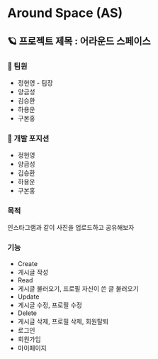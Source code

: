 # Around Space (AS)



## 🪐 프로젝트 제목 : 어라운드 스페이스



### 🤷 팀원
  * 정현영 - 팀장
  * 양금성
  * 김승환
  * 하용운
  * 구본홍


### 🐾 개발 포지션
  * 정현영
  * 양금성
  * 김승환
  * 하용운
  * 구본홍



### 목적 
  인스타그램과 같이 사진을 업로드하고 공유해보자



### 기능
  * Create
   * 게시글 작성 
  * Read
   * 게시글 불러오기, 프로필 자신이 쓴 글 불러오기 
  * Update
   * 게시글 수정, 프로필 수정
  * Delete
   * 게시글 삭제, 프로필 삭제, 회원탈퇴 
  * 로그인
  * 회원가입
  * 마이페이지
